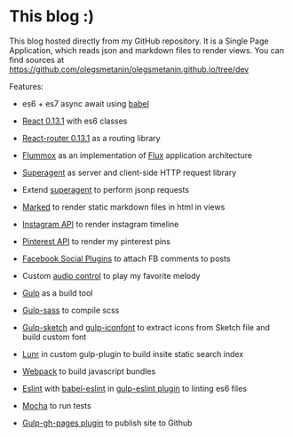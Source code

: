# This blog :)

This blog hosted directly from my GitHub repository. It is a Single Page Application, which reads json and markdown files to render views. You can find sources at https://github.com/olegsmetanin/olegsmetanin.github.io/tree/dev

Features:

* es6 + es7 async await using [babel](https://babeljs.io/)

* [React 0.13.1](http://facebook.github.io/react/) with es6 classes

* [React-router 0.13.1](https://github.com/rackt/react-router) as a routing library

* [Flummox](https://github.com/acdlite/flummox) as an implementation of [Flux](https://facebook.github.io/flux/) application architecture

* [Superagent](https://github.com/visionmedia/superagent) as server and client-side HTTP request library

* Extend [superagent](https://github.com/visionmedia/superagent) to perform jsonp requests

* [Marked](https://github.com/chjj/marked) to render static markdown files in html in views

* [Instagram API](https://instagram.com/developer/endpoints/) to render instagram timeline

* [Pinterest API](https://developers.pinterest.com/) to render my pinterest pins

* [Facebook Social Plugins](https://developers.facebook.com/docs/plugins) to attach FB comments to posts

* Custom [audio control](https://github.com/olegsmetanin/olegsmetanin.github.io/blob/dev/src/assets/js/apps/blog/components/Audio.jsx) to play my favorite melody

* [Gulp](https://github.com/gulpjs/gulp) as a build tool

* [Gulp-sass](https://github.com/dlmanning/gulp-sass) to compile scss

* [Gulp-sketch](https://github.com/cognitom/gulp-sketch) and [gulp-iconfont](https://github.com/nfroidure/gulp-iconfont) to extract icons from Sketch file and build custom font

* [Lunr](https://github.com/olivernn/lunr.js) in custom gulp-plugin to build insite static search index

* [Webpack](https://github.com/webpack/webpack) to build javascript bundles

* [Eslint](https://github.com/eslint/eslint) with [babel-eslint](https://github.com/babel/babel-eslint) in [gulp-eslint plugin](https://github.com/adametry/gulp-eslint) to linting es6 files

* [Mocha](https://github.com/mochajs/mocha) to run tests

* [Gulp-gh-pages plugin](https://github.com/shinnn/gulp-gh-pages) to publish site to Github